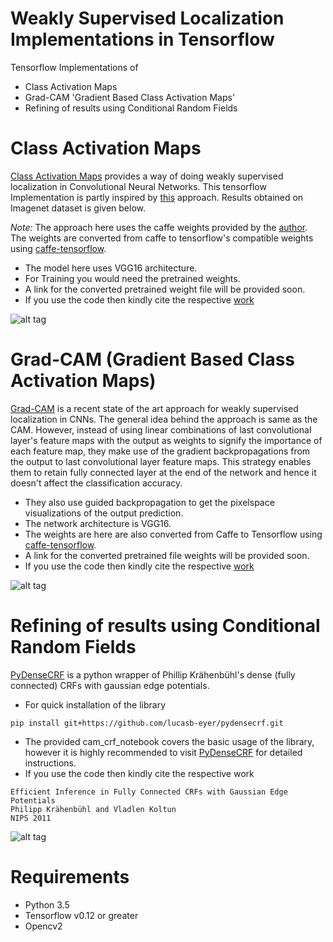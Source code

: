 # Weakly Supervised Localization Implementations in Tensorflow
Tensorflow Implementations of 
- Class Activation Maps
- Grad-CAM 'Gradient Based Class Activation Maps'
- Refining of results using Conditional Random Fields

# Class Activation Maps

[Class Activation Maps](http://cnnlocalization.csail.mit.edu/) provides a way of doing weakly supervised localization in Convolutional Neural Networks. This tensorflow Implementation is partly inspired by [this](https://github.com/jazzsaxmafia/Weakly_detector) approach. Results obtained on Imagenet dataset is given below.

_Note:_ The approach here uses the caffe weights provided by the [author](https://github.com/metalbubble/CAM). The weights are converted from caffe to tensorflow's compatible weights using [caffe-tensorflow](https://github.com/ethereon/caffe-tensorflow).
- The model here uses VGG16 architecture.
- For Training you would need the pretrained weights.
- A link for the converted pretrained weight file will be provided soon.
- If you use the code then kindly cite the respective [work](https://arxiv.org/pdf/1512.04150.pdf)

![alt tag](https://github.com/gondal1/weakly_localizations_tensorflow/blob/master/sample_images/cam.png)


# Grad-CAM (Gradient Based Class Activation Maps)
[Grad-CAM](https://arxiv.org/abs/1611.07450) is a recent state of the art approach for weakly supervised localization in CNNs. The general idea behind the approach is same as the CAM. However, instead of using linear combinations of last convolutional layer's feature maps with the output as weights to signify the importance of each feature map, they make use of the gradient backpropagations from the output to last convolutional layer feature maps. This strategy enables them to retain fully connected layer at the end of the network and hence it doesn't affect the classification accuracy.

- They also use guided backpropagation to get the pixelspace visualizations of the output prediction.
- The network architecture is VGG16.
- The weights are here are also converted from Caffe to Tensorflow using [caffe-tensorflow](https://github.com/ethereon/caffe-tensorflow).
- A link for the converted pretrained file weights will be provided soon.
- If you use the code then kindly cite the respective [work](https://arxiv.org/abs/1611.07450)

![alt tag](https://github.com/gondal1/weakly_localizations_tensorflow/blob/master/sample_images/grad_cam.png)

# Refining of results using Conditional Random Fields
[PyDenseCRF](https://github.com/lucasb-eyer/pydensecrf) is a python wrapper of Phillip Krähenbühl's dense (fully connected) CRFs with gaussian edge potentials.

- For quick installation of the library
```
pip install git+https://github.com/lucasb-eyer/pydensecrf.git
```
- The provided cam_crf_notebook covers the basic usage of the library, however it is highly recommended to visit [PyDenseCRF](https://github.com/lucasb-eyer/pydensecrf) for detailed instructions.
- If you use the code then kindly cite the respective work
```
Efficient Inference in Fully Connected CRFs with Gaussian Edge Potentials
Philipp Krähenbühl and Vladlen Koltun
NIPS 2011
```
![alt tag](https://github.com/gondal1/weakly_localizations_tensorflow/blob/master/sample_images/grad_cam_crf.png)
# Requirements
- Python 3.5
- Tensorflow v0.12 or greater
- Opencv2
